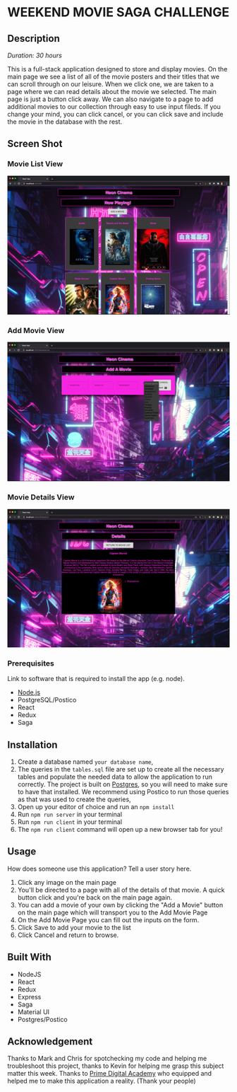 # WEEKEND MOVIE SAGA CHALLENGE

## Description

_Duration: 30 hours_

This is a full-stack application designed to store and display movies. On the main page we see a list of all of the movie posters and their titles that we can scroll through on our leisure. When we click one, we are taken to a page where we can read details about the movie we selected. The main page is just a button click away. We can also navigate to a page to add additional movies to our collection through easy to use input fileds. If you change your mind, you can click cancel, or you can click save and include the movie in the database with the rest.

## Screen Shot

### Movie List View

![Movie List View](https://github.com/trohde13/movie-sagas/blob/master/public/images/movie-sagas-list.png)

### Add Movie View

![Add Movie View](https://github.com/trohde13/movie-sagas/blob/master/public/images/movie-sagas-add.png)

### Movie Details View

![Movie Details View](https://github.com/trohde13/movie-sagas/blob/master/public/images/movie-sagas-details.png)

### Prerequisites

Link to software that is required to install the app (e.g. node).

- [Node.js](https://nodejs.org/en/)
- PostgreSQL/Postico
- React
- Redux
- Saga

## Installation

1. Create a database named `your database name`,
2. The queries in the `tables.sql` file are set up to create all the necessary tables and populate the needed data to allow the application to run correctly. The project is built on [Postgres](https://www.postgresql.org/download/), so you will need to make sure to have that installed. We recommend using Postico to run those queries as that was used to create the queries, 
3. Open up your editor of choice and run an `npm install`
4. Run `npm run server` in your terminal
5. Run `npm run client` in your terminal
6. The `npm run client` command will open up a new browser tab for you!

## Usage
How does someone use this application? Tell a user story here.

1. Click any image on the main page
2. You'll be directed to a page with all of the details of that movie. A quick button click and you're back on the main page again.
3. You can add a movie of your own by clicking the "Add a Movie" button on the main page which will transport you to the Add Movie Page
4. On the Add Movie Page you can fill out the inputs on the form.
5. Click Save to add your movie to the list
6. Click Cancel and return to browse.


## Built With

- NodeJS
- React
- Redux
- Express
- Saga
- Material UI
- Postgres/Postico

## Acknowledgement
Thanks to Mark and Chris for spotchecking my code and helping me troubleshoot this project, thanks to Kevin for helping me grasp this subject matter this week. Thanks to [Prime Digital Academy](www.primeacademy.io) who equipped and helped me to make this application a reality. (Thank your people)

